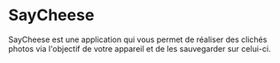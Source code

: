 # SayCheese
SayCheese est une application qui vous permet de réaliser des clichés photos via l'objectif de votre appareil et de les sauvegarder sur celui-ci.
